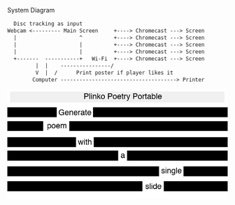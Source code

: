 System Diagram

      Disc tracking as input
    Webcam <--------- Main Screen     +----> Chromecast ---> Screen
      |                    ^          +----> Chromecast ---> Screen
      |                    |          +----> Chromecast ---> Screen
      |                    |          +----> Chromecast ---> Screen
      +-------  -----------+   Wi-Fi  +----> Chromecast ---> Screen
             |  |    ----------------/
             V  |  /      Print poster if player likes it
            Computer -------------------------------------> Printer



![Example Image](../project_images/cover_init.jpg?raw=true "Example Image")


